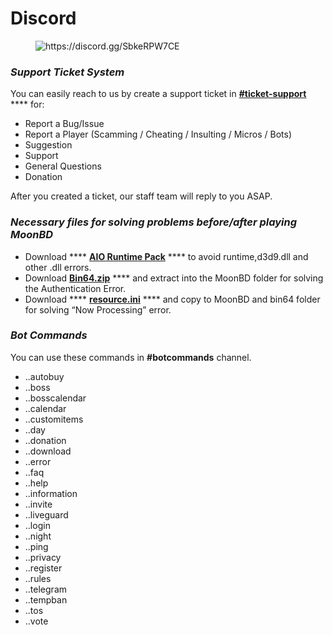 # Discord

<figure><img src="../../.gitbook/assets/Discord-#7289DA.svg" alt="https://discord.gg/SbkeRPW7CE"><figcaption></figcaption></figure>

### _Support **Ticket System**_

You can easily reach to us by create a support ticket in [**#ticket-support**](https://discord.com/channels/922765651091791872/1014583206349131919) **** for:

* Report a Bug/Issue
* Report a Player (Scamming / Cheating / Insulting / Micros / Bots)
* Suggestion
* Support
* General Questions
* Donation

After you created a ticket, our staff team will reply to you ASAP.





### _**Necessary files for solving problems before/after playing MoonBD**_

* Download **** [**AIO Runtime Pack**](https://drive.google.com/file/d/1kPBubay0L5OBCDIe4FjoD90sqcavKs2K/view?usp=sharing) **** to avoid runtime,d3d9.dll and other .dll errors.
* Download [**Bin64.zip**](https://drive.google.com/file/d/1yvp2cZ8E7--wbuq9LoOq4goKNwyNbgOK/view?usp=sharing) **** and extract into the MoonBD folder for solving the Authentication Error.
* Download **** [**resource.ini**](https://drive.google.com/file/d/1RrMdgwPaa-CF3wYkEjjZ83GZRTHlVS7g/view?usp=sharing) **** and copy to MoonBD and bin64 folder for solving “Now Processing” error.

### _Bot Commands_

You can use these commands in **#botcommands** channel.

* ..autobuy
* ..boss
* ..bosscalendar
* ..calendar
* ..customitems
* ..day
* ..donation
* ..download
* ..error
* ..faq
* ..help
* ..information
* ..invite
* ..liveguard
* ..login
* ..night
* ..ping
* ..privacy
* ..register
* ..rules
* ..telegram
* ..tempban
* ..tos
* ..vote

